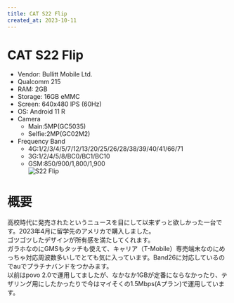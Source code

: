 ```yaml
---
title: CAT S22 Flip
created_at: 2023-10-11
---
```


# CAT S22 Flip
- Vendor: Bullitt Mobile Ltd.
- Qualcomm 215
- RAM: 2GB
- Storage: 16GB eMMC
- Screen: 640x480 IPS (60Hz)
- OS: Android 11 R
- Camera
  - Main:5MP(GC5035)
  - Selfie:2MP(GC02M2)
- Frequency Band
  - 4G:1/2/3/4/5/7/12/13/20/25/26/28/38/39/40/41/66/71
  - 3G:1/2/4/5/8/BC0/BC1/BC10
  - GSM:850/900/1,800/1,900 <br>
![S22 Flip](https://i.imgur.com/7Obzxfq.jpg)

# 概要
高校時代に発売されたというニュースを目にして以来ずっと欲しかった一台です。2023年4月に留学先のアメリカで購入しました。<br>ゴツゴツしたデザインが所有感を満たしてくれます。<br>ガラホなのにGMSもタッチも使えて、キャリア（T-Mobile）専売端末なのにめっちゃ対応周波数多いしでとても気に入っています。Band26に対応しているのでauでプラチナバンドをつかみます。<br>以前はpovo 2.0で運用してましたが、なかなか1GBが定番にならなかったり、テザリング用にしたかったりで今はマイそくの1.5Mbps(Aプラン)で運用しています。